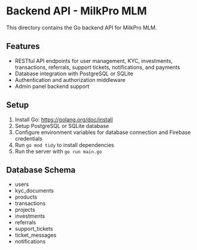 # Backend API - MilkPro MLM

This directory contains the Go backend API for MilkPro MLM.

## Features

- RESTful API endpoints for user management, KYC, investments, transactions, referrals, support tickets, notifications, and payments
- Database integration with PostgreSQL or SQLite
- Authentication and authorization middleware
- Admin panel backend support

## Setup

1. Install Go: https://golang.org/doc/install
2. Setup PostgreSQL or SQLite database
3. Configure environment variables for database connection and Firebase credentials
4. Run `go mod tidy` to install dependencies
5. Run the server with `go run main.go`

## Database Schema

- users
- kyc_documents
- products
- transactions
- projects
- investments
- referrals
- support_tickets
- ticket_messages
- notifications

